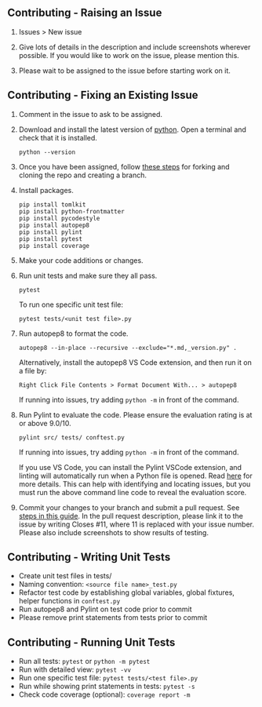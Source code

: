## Contributing - Raising an Issue

1. Issues > New issue

2. Give lots of details in the description and include screenshots wherever possible. If you would like to work on the issue, please mention this.

3. Please wait to be assigned to the issue before starting work on it.

## Contributing - Fixing an Existing Issue

1. Comment in the issue to ask to be assigned.

2. Download and install the latest version of [python](https://www.python.org/downloads/). Open a terminal and check that it is installed.

   `python --version`

3. Once you have been assigned, follow [these steps](https://docs.github.com/en/get-started/quickstart/contributing-to-projects) for forking and cloning the repo and creating a branch.

4. Install packages.

   ```
   pip install tomlkit
   pip install python-frontmatter
   pip install pycodestyle
   pip install autopep8
   pip install pylint
   pip install pytest
   pip install coverage
   ```

5. Make your code additions or changes.

6. Run unit tests and make sure they all pass.

   `pytest`

   To run one specific unit test file:

   `pytest tests/<unit test file>.py`

7. Run autopep8 to format the code.

   `autopep8 --in-place --recursive --exclude="*.md,_version.py" .`

   Alternatively, install the autopep8 VS Code extension, and then run it on a file by:

   `Right Click File Contents > Format Document With... > autopep8`

   If running into issues, try adding `python -m` in front of the command.

8. Run Pylint to evaluate the code. Please ensure the evaluation rating is at or above 9.0/10.

   `pylint src/ tests/ conftest.py`

   If running into issues, try adding `python -m` in front of the command.

   If you use VS Code, you can install the Pylint VSCode extension, and linting will automatically run when a Python file is opened. Read [here](https://code.visualstudio.com/docs/python/linting#_run-linting) for more details. This can help with identifying and locating issues, but you must run the above command line code to reveal the evaluation score.

9. Commit your changes to your branch and submit a pull request. See [steps in this guide](https://docs.github.com/en/get-started/quickstart/contributing-to-projects). In the pull request description, please link it to the issue by writing Closes #11, where 11 is replaced with your issue number. Please also include screenshots to show results of testing.

## Contributing - Writing Unit Tests

 - Create unit test files in tests/
 - Naming convention: `<source file name>_test.py`
 - Refactor test code by establishing global variables, global fixtures, helper functions in `conftest.py`
 - Run autopep8 and Pylint on test code prior to commit
 - Please remove print statements from tests prior to commit

## Contributing - Running Unit Tests

 - Run all tests: `pytest` or `python -m pytest`
 - Run with detailed view: `pytest -vv`
 - Run one specific test file: `pytest tests/<test file>.py`
 - Run while showing print statements in tests: `pytest -s`
 - Check code coverage (optional): `coverage report -m`
